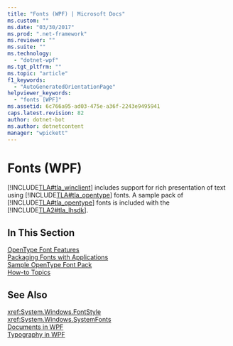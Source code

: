 ```yaml
---
title: "Fonts (WPF) | Microsoft Docs"
ms.custom: ""
ms.date: "03/30/2017"
ms.prod: ".net-framework"
ms.reviewer: ""
ms.suite: ""
ms.technology: 
  - "dotnet-wpf"
ms.tgt_pltfrm: ""
ms.topic: "article"
f1_keywords: 
  - "AutoGeneratedOrientationPage"
helpviewer_keywords: 
  - "fonts [WPF]"
ms.assetid: 6c766a95-ad03-475e-a36f-2243e9495941
caps.latest.revision: 82
author: dotnet-bot
ms.author: dotnetcontent
manager: "wpickett"
---
```

# Fonts (WPF)
[!INCLUDE[TLA#tla_winclient](../../../../includes/tlasharptla-winclient-md.md)] includes support for rich presentation of text using [!INCLUDE[TLA#tla_opentype](../../../../includes/tlasharptla-opentype-md.md)] fonts. A sample pack of [!INCLUDE[TLA#tla_opentype](../../../../includes/tlasharptla-opentype-md.md)] fonts is included with the [!INCLUDE[TLA2#tla_lhsdk](../../../../includes/tla2sharptla-lhsdk-md.md)].  
  
## In This Section  
 [OpenType Font Features](../../../../docs/framework/wpf/advanced/opentype-font-features.md)  
 [Packaging Fonts with Applications](../../../../docs/framework/wpf/advanced/packaging-fonts-with-applications.md)  
 [Sample OpenType Font Pack](../../../../docs/framework/wpf/advanced/sample-opentype-font-pack.md)  
 [How-to Topics](../../../../docs/framework/wpf/advanced/fonts-how-to-topics.md)  
  
## See Also  
 <xref:System.Windows.FontStyle>   
 <xref:System.Windows.SystemFonts>   
 [Documents in WPF](../../../../docs/framework/wpf/advanced/documents-in-wpf.md)   
 [Typography in WPF](../../../../docs/framework/wpf/advanced/typography-in-wpf.md)